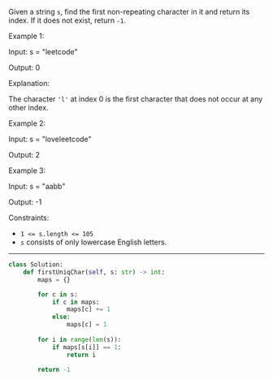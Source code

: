 Given a string `s`, find the first non-repeating character in it and return its index. If it does not exist, return `-1`.

Example 1:

Input: s = "leetcode"

Output: 0

Explanation:

The character `'l'` at index 0 is the first character that does not occur at any other index.

Example 2:

Input: s = "loveleetcode"

Output: 2

Example 3:

Input: s = "aabb"

Output: -1

Constraints:

- `1 <= s.length <= 105`
- `s` consists of only lowercase English letters.

---

```python
class Solution:
    def firstUniqChar(self, s: str) -> int:
        maps = {}

        for c in s:
            if c in maps:
                maps[c] += 1
            else:
                maps[c] = 1
        
        for i in range(len(s)):
            if maps[s[i]] == 1:
                return i
        
        return -1
```
